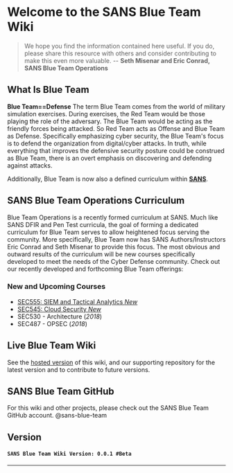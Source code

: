 Welcome to the SANS Blue Team Wiki
==================

> We hope you find the information contained here useful. If you do, please share this resource with others and consider contributing to make this even more valuable. -- **Seth Misenar and Eric Conrad, SANS Blue Team Operations**

What Is Blue Team
--------
**Blue Team==Defense** The term Blue Team comes from the world of military simulation exercises. During exercises, the Red Team would be those playing the role of the adversary. The Blue Team would be acting as the friendly forces being attacked. So Red Team acts as Offense and Blue Team as Defense. Specifically emphasizing cyber security, the Blue Team's focus is to defend the organization from digital/cyber attacks. In truth, while everything that improves the defensive security posture could be construed as Blue Team, there is an overt emphasis on discovering and defending against attacks.

Additionally, Blue Team is now also a defined curriculum within <a href='https://www.sans.org' target='_blank'>**SANS**</a>.

SANS Blue Team Operations Curriculum
--------
Blue Team Operations is a recently formed curriculum at SANS. Much like SANS DFIR and Pen Test curricula, the goal of forming a dedicated curriculum for Blue Team serves to allow heightened focus serving the community. More specifically, Blue Team now has SANS Authors/Instructors Eric Conrad and Seth Misenar to provide this focus. The most obvious and outward results of the curriculum will be new courses specifically developed to meet the needs of the Cyber Defense community. Check out our recently developed and forthcoming Blue Team offerings:

### New and Upcoming Courses
- <a href='https://www.sans.org/sec555' target='_blank'>SEC555: SIEM and Tactical Analytics *New*</a>
- <a href='https://www.sans.org/sec545' target='_blank'>SEC545: Cloud Security *New*</a>
- SEC530 - Architecture (*2018*)
- SEC487 - OPSEC (*2018*)



Live Blue Team Wiki
--------

See the <a href="https://sans-blue-team.github.io/blue-team-wiki/" target="_blank">hosted version</a> of this wiki, and our supporting repository for the latest version and to contribute to future versions.

SANS Blue Team GitHub
--------
For this wiki and other projects, please check out the SANS Blue Team GitHub account. @sans-blue-team

Version
--------
#### **`SANS Blue Team Wiki Version: 0.0.1 #Beta`**
---

<!---

Wiki Bugs or Suggestions
----------

---

Please let us know if you find any bugs in the wiki we need to squash. Also, reach out if you have suggestions to improve the wiki (e.g. content/tools/cheat sheets that should be added, removed, or updated). The easiest way to submit these improvements is through the online bug/suggestion form here:
#### UPDATE THIS LINK
**[http://cyber.gd/511_updates](http://cyber.gd/511_updates)** also feel free to email **<511@contextsecurity.com>**
#### UPDATE THIS LINK
---
-->
